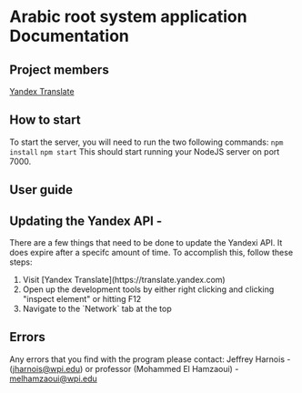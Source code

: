 # Arabic root system application Documentation

## Project members

[Yandex Translate](https://translate.yandex.com)

## How to start
To start the server, you will need to run the two following commands:
```npm install```
```npm start```
This should start running your NodeJS server on port 7000.

## User guide 


## Updating the Yandex API -
There are a few things that need to be done to update the Yandexi API. It does expire after a specifc amount
of time. To accomplish this, follow these steps:
<ol>
  
  <li>Visit [Yandex Translate](https://translate.yandex.com)</li>
  <li>Open up the development tools by either right clicking and clicking "inspect element" or hitting F12</li>
  <li>Navigate to the `Network` tab at the top</li>
</ol>

## Errors
Any errors that you find with the program please contact:
Jeffrey Harnois - (jharnois@wpi.edu) or professor (Mohammed El Hamzaoui) - melhamzaoui@wpi.edu





